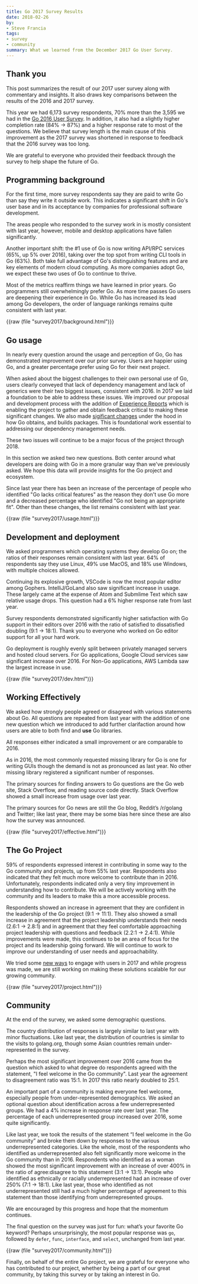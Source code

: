 ```yaml
---
title: Go 2017 Survey Results
date: 2018-02-26
by:
- Steve Francia
tags:
- survey
- community
summary: What we learned from the December 2017 Go User Survey.
---
```


## Thank you

This post summarizes the result of our 2017 user survey along with commentary
and insights. It also draws key comparisons between the results of the 2016 and
2017 survey.

This year we had 6,173 survey respondents, 70% more than the 3,595 we had in the
[Go 2016 User Survey](https://blog.golang.org/survey2016-results). In
addition, it also had a slightly higher completion rate (84% → 87%) and a
higher response rate to most of the questions. We believe that survey length is
the main cause of this improvement as the 2017 survey was shortened in response
to feedback that the 2016 survey was too long.

We are grateful to everyone who provided their feedback through the survey to
help shape the future of Go.

## Programming background

For the first time, more survey respondents say they are paid to write Go
than say they write it outside work. This indicates a significant shift in
Go's user base and in its acceptance by companies for professional software
development.

The areas people who responded to the survey work in is mostly consistent with
last year, however, mobile and desktop applications have fallen significantly.

Another important shift: the #1 use of Go is now writing API/RPC services (65%,
up 5% over 2016), taking over the top spot from writing CLI tools in Go (63%).
Both take full advantage of Go's distinguishing features and are key elements of
modern cloud computing. As more companies adopt Go, we expect these two uses
of Go to continue to thrive.

Most of the metrics reaffirm things we have learned in prior years. Go
programmers still overwhelmingly prefer Go. As more time passes Go users are
deepening their experience in Go. While Go has increased its lead among Go
developers, the order of language rankings remains quite consistent with last
year.

{{raw (file "survey2017/background.html")}}

## Go usage

In nearly every question around the usage and perception of Go, Go has
demonstrated improvement over our prior survey. Users are happier using Go, and
a greater percentage prefer using Go for their next project.

When asked about the biggest challenges to their own personal use of Go, users
clearly conveyed that lack of dependency management and lack of generics were
their two biggest issues, consistent with 2016. In 2017 we laid a foundation to
be able to address these issues. We improved our proposal and development
process with the addition of
[Experience Reports](/wiki/ExperienceReports) which is
enabling the project to gather and obtain feedback critical to making these
significant changes. We also made
[sigificant changes](/doc/go1.10#build) under the hood in
how Go obtains, and builds packages. This is foundational work essential to
addressing our dependency management needs.

These two issues will continue to be a major focus of the project through 2018.

In this section we asked two new questions. Both center around what
developers are doing with Go in a more granular way than we've previously asked.
We hope this data will provide insights for the Go project and ecosystem.

Since last year there has been an increase of the percentage of people who
identified "Go lacks critical features" as the reason they don't use Go more and
a decreased percentage who identified "Go not being an appropriate fit". Other
than these changes, the list remains consistent with last year.

{{raw (file "survey2017/usage.html")}}

## Development and deployment

We asked programmers which operating systems they develop Go on; the ratios of
their responses remain consistent with last year. 64% of respondents say
they use Linux, 49% use MacOS, and 18% use Windows, with multiple choices
allowed.

Continuing its explosive growth, VSCode is now the most popular editor among
Gophers. IntelliJ/GoLand also saw significant increase in usage. These largely
came at the expense of Atom and Submlime Text which saw relative usage drops.
This question had a 6% higher response rate from last year.

Survey respondents demonstrated significantly higher satisfaction with Go
support in their editors over 2016 with the ratio of satisfied to dissatisfied
doubling (9:1 → 18:1). Thank you to everyone who worked on Go editor support
for all your hard work.

Go deployment is roughly evenly split between privately managed servers and
hosted cloud servers. For Go applications, Google Cloud services saw significant
increase over 2016. For Non-Go applications, AWS Lambda saw the largest increase in use.

{{raw (file "survey2017/dev.html")}}

## Working Effectively

We asked how strongly people agreed or disagreed with various statements about
Go. All questions are repeated from last year with the addition of one new
question which we introduced to add further clarifaction around how users are
able to both find and **use** Go libraries.

All responses either indicated a small improvement or are comparable to 2016.

As in 2016, the most commonly requested missing library for Go is one for
writing GUIs though the demand is not as pronounced as last year. No other
missing library registered a significant number of responses.

The primary sources for finding answers to Go questions are the Go web site,
Stack Overflow, and reading source code directly. Stack Overflow showed a small
increase from usage over last year.

The primary sources for Go news are still the Go blog, Reddit’s /r/golang and
Twitter; like last year, there may be some bias here since these are also how
the survey was announced.

{{raw (file "survey2017/effective.html")}}

## The Go Project

59% of respondents expressed interest in contributing in some way to the Go
community and projects, up from 55% last year. Respondents also indicated that
they felt much more welcome to contribute than in 2016. Unfortunately,
respondents indicated only a very tiny improvement in understanding how to
contribute. We will be actively working with the community and its leaders
to make this a more accessible process.

Respondents showed an increase in agreement that they are confident in the
leadership of the Go project (9:1 → 11:1). They also showed a small increase in
agreement that the project leadership understands their needs (2.6:1 → 2.8:1)
and in agreement that they feel comfortable approaching project leadership with
questions and feedback (2.2:1 → 2.4:1). While improvements were made, this
continues to be an area of focus for the project and its leadership going
forward. We will continue to work to improve our understanding of user needs and
approachability.

We tried some [new ways](https://blog.golang.org/8years#TOC_1.3.) to engage
with users in 2017 and while progress was made, we are still working on making these
solutions scalable for our growing community.

{{raw (file "survey2017/project.html")}}

## Community

At the end of the survey, we asked some demographic questions.

The country distribution of responses is largely similar to last year with minor
fluctuations. Like last year, the distribution of countries is similar to the
visits to golang.org, though some Asian countries remain under-represented in
the survey.

Perhaps the most significant improvement over 2016 came from the question which
asked to what degree do respondents agreed with the statement, "I feel welcome
in the Go community". Last year the agreement to disagreement ratio was 15:1. In
2017 this ratio nearly doubled to 25:1.

An important part of a community is making everyone feel welcome, especially
people from under-represented demographics. We asked an optional question about
identification across a few underrepresented groups. We had a 4% increase in
response rate over last year. The percentage of each underrepresented group
increased over 2016, some quite significantly.

Like last year, we took the results of the statement “I feel welcome in the Go
community” and broke them down by responses to the various underrepresented
categories. Like the whole, most of the respondents who identified as
underrepresented also felt significantly more welcome in the Go community than
in 2016. Respondents who identified as a woman showed the most significant
improvement with an increase of over 400% in the ratio of agree:disagree to this
statement (3:1 → 13:1). People who identified as ethnically or racially
underrepresented had an increase of over 250% (7:1 → 18:1). Like last year,
those who identified as not underrepresented still had a much higher percentage
of agreement to this statement than those identifying from underrepresented
groups.

We are encouraged by this progress and hope that the momentum continues.

The final question on the survey was just for fun: what’s your favorite Go
keyword? Perhaps unsurprisingly, the most popular response was `go`, followed by
`defer`, `func`, `interface`, and `select`, unchanged from last year.

{{raw (file "survey2017/community.html")}}

Finally, on behalf of the entire Go project, we are grateful for everyone who
has contributed to our project, whether by being a part of our great community,
by taking this survey or by taking an interest in Go.
